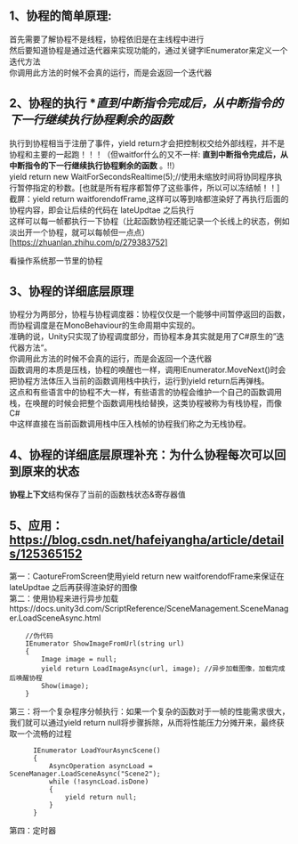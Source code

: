 ## 1、协程的简单原理:
首先需要了解协程不是线程，协程依旧是在主线程中进行  
然后要知道协程是通过迭代器来实现功能的，通过关键字IEnumerator来定义一个迭代方法  
你调用此方法的时候不会真的运行，而是会返回一个迭代器  

## 2、协程的执行  **直到中断指令完成后，从中断指令的下一行继续执行协程剩余的函数*
执行到协程相当于注册了事件，yield return才会把控制权交给外部线程，并不是协程和主要的一起跑！！！（但waitfor什么的又不一样: **直到中断指令完成后，从中断指令的下一行继续执行协程剩余的函数** 。!!）  
yield return new WaitForSecondsRealtime(5);//使用未缩放时间将协同程序执行暂停指定的秒数。[也就是所有程序都暂停了这些事件，所以可以冻结帧！！]  
截屏：yield return waitforendofFrame,这样可以等到啥都渲染好了再执行后面的协程内容，即会让后续的代码在 lateUpdtae 之后执行  
这样可以每一帧都执行一下协程（比起函数协程还能记录一个长线上的状态，例如淡出开一个协程，就可以每帧但一点点）  
[https://zhuanlan.zhihu.com/p/279383752]
  
看操作系统那一节里的协程  

  
## 3、协程的详细底层原理  
协程分为两部分，协程与协程调度器：协程仅仅是一个能够中间暂停返回的函数，而协程调度是在MonoBehaviour的生命周期中实现的。    
准确的说，Unity只实现了协程调度部分，而协程本身其实就是用了C#原生的”迭代器方法“。  
你调用此方法的时候不会真的运行，而是会返回一个迭代器  
函数调用的本质是压栈，协程的唤醒也一样，调用IEnumerator.MoveNext()时会把协程方法体压入当前的函数调用栈中执行，运行到yield return后再弹栈。  
这点和有些语言中的协程不大一样，有些语言的协程会维护一个自己的函数调用栈，在唤醒的时候会把整个函数调用栈给替换，这类协程被称为有栈协程，而像C#  
中这样直接在当前函数调用栈中压入栈帧的协程我们称之为无栈协程。  
  
## 4、协程的详细底层原理补充：为什么协程每次可以回到原来的状态    
**协程上下文**结构保存了当前的函数栈状态&寄存器值    



## 5、应用：https://blog.csdn.net/hafeiyangha/article/details/125365152
  第一：CaotureFromScreen使用yield return new waitforendofFrame来保证在lateUpdtae 之后再获得渲染好的图像    
  第二：使用协程来进行异步加载https://docs.unity3d.com/ScriptReference/SceneManagement.SceneManager.LoadSceneAsync.html    
```
    //伪代码
    IEnumerator ShowImageFromUrl(string url)
    {
        Image image = null;
        yield return LoadImageAsync(url, image); //异步加载图像，加载完成后唤醒协程
        Show(image);
    }
```
     
  第三：将一个复杂程序分帧执行：如果一个复杂的函数对于一帧的性能需求很大，我们就可以通过yield return null将步骤拆除，从而将性能压力分摊开来，最终获取一个流畅的过程  
  ```
        IEnumerator LoadYourAsyncScene()
        {
            AsyncOperation asyncLoad = SceneManager.LoadSceneAsync("Scene2");
            while (!asyncLoad.isDone)
            {
                yield return null;
            }
        }
```
  第四：定时器  
  
